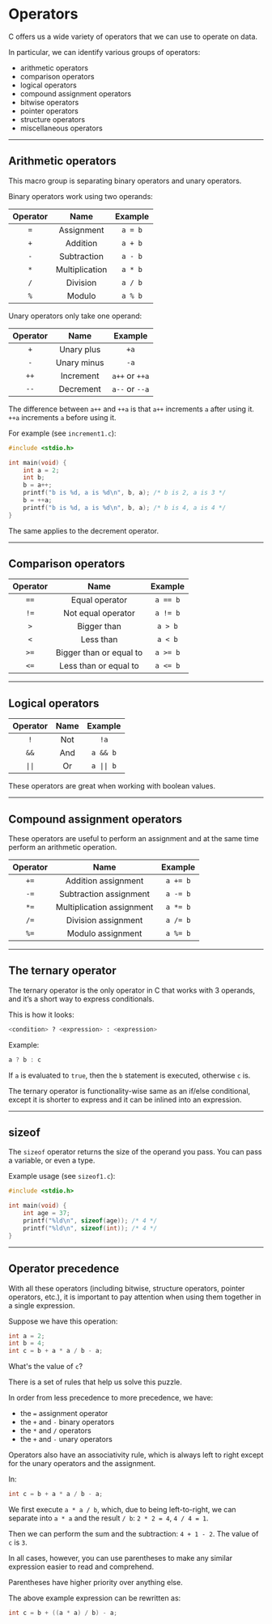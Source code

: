 # Operators

C offers us a wide variety of operators that we can use to operate on data.

In particular, we can identify various groups of operators:

* arithmetic operators
* comparison operators
* logical operators
* compound assignment operators
* bitwise operators
* pointer operators
* structure operators
* miscellaneous operators

---

## Arithmetic operators

This macro group is separating binary operators and unary operators.

Binary operators work using two operands:

| Operator | Name | Example|
|:--------:|:----:|:------:|
| `=`      | Assignment | `a = b` |
| `+`      | Addition | `a + b` |
| `-`      | Subtraction | `a - b` |
| `*`      | Multiplication | `a * b` |
| `/`      | Division | `a / b` |
| `%`      | Modulo | `a % b` |

Unary operators only take one operand:

| Operator | Name | Example|
|:--------:|:----:|:------:|
| `+`      | Unary plus | `+a` |
| `-`      | Unary minus | `-a` |
| `++`     | Increment | `a++` or `++a` |
| `--`     | Decrement | `a--` or `--a` |

The difference between `a++` and `++a` is that `a++` increments `a` after using it. `++a` increments `a` before using it.

For example (see `increment1.c`):

```c
#include <stdio.h>

int main(void) {
    int a = 2;
    int b;
    b = a++;
    printf("b is %d, a is %d\n", b, a); /* b is 2, a is 3 */
    b = ++a;
    printf("b is %d, a is %d\n", b, a); /* b is 4, a is 4 */
}
```

The same applies to the decrement operator.

---

## Comparison operators

| Operator | Name | Example|
|:--------:|:----:|:------:|
| `==`     | Equal operator | `a == b` |
| `!=`     | Not equal operator | `a != b` |
| `>`      | Bigger than | `a > b` |
| `<`      | Less than | `a < b` |
| `>=`     | Bigger than or equal to | `a >= b` |
| `<=`     | Less than or equal to | `a <= b` |

---

## Logical operators

| Operator | Name | Example|
|:--------:|:----:|:------:|
| `!`      | Not  | `!a`   |
| `&&`     | And  | `a && b` |
| `\|\|`   | Or   | `a \|\| b` |

These operators are great when working with boolean values.

---

## Compound assignment operators

These operators are useful to perform an assignment and at the same time perform an arithmetic operation.

| Operator | Name | Example|
|:--------:|:----:|:------:|
| `+=`     | Addition assignment  | `a += b` |
| `-=`     | Subtraction assignment  | `a -= b` |
| `*=`     | Multiplication assignment  | `a *= b` |
| `/=`     | Division assignment  | `a /= b` |
| `%=`     | Modulo assignment  | `a %= b` |

---

## The ternary operator

The ternary operator is the only operator in C that works with 3 operands, and it’s a short way to express conditionals.

This is how it looks:

```bash
<condition> ? <expression> : <expression>
```

Example:

```c
a ? b : c
```

If `a` is evaluated to `true`, then the `b` statement is executed, otherwise `c` is.

The ternary operator is functionality-wise same as an if/else conditional, except it is shorter to express and it can be inlined into an expression.

---

## sizeof

The `sizeof` operator returns the size of the operand you pass. You can pass a variable, or even a type.

Example usage (see `sizeof1.c`):

```c
#include <stdio.h>

int main(void) {
    int age = 37;
    printf("%ld\n", sizeof(age)); /* 4 */
    printf("%ld\n", sizeof(int)); /* 4 */
}
```

---

## Operator precedence

With all these operators (including bitwise, structure operators, pointer operators, etc.), it is important to pay attention when using them together in a single expression.

Suppose we have this operation:

```c
int a = 2;
int b = 4;
int c = b + a * a / b - a;
```

What's the value of `c`?

There is a set of rules that help us solve this puzzle.

In order from less precedence to more precedence, we have:

* the `=` assignment operator
* the `+` and `-` binary operators
* the `*` and `/` operators
* the `+` and `-` unary operators

Operators also have an associativity rule, which is always left to right except for the unary operators and the assignment.

In:

```c
int c = b + a * a / b - a;
```

We first execute `a * a / b`, which, due to being left-to-right, we can separate into `a * a` and the result `/ b`: `2 * 2 = 4`, `4 / 4 = 1`.

Then we can perform the sum and the subtraction: `4 + 1 - 2`. The value of `c` is `3`.

In all cases, however, you can use parentheses to make any similar expression easier to read and comprehend.

Parentheses have higher priority over anything else.

The above example expression can be rewritten as:

```c
int c = b + ((a * a) / b) - a;
```
